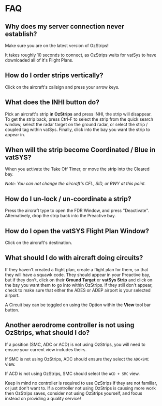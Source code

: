 # FAQ
## Why does my server connection never establish?
Make sure you are on the latest version of OzStrips!

It takes roughly 10 seconds to connect, as OzStrips waits for vatSys to have downloaded all of it's Flight Plans.

## How do I order strips vertically?
Click on the aircraft's callsign and press your arrow keys.

## What does the INHI button do?
Pick an aircraft's strip **in OzStrips** and press INHI, the strip will disappear. To get the strip back, press Ctrl-F to select the strip from the quick search window, select the radar target on the ground radar, or select the strip / coupled tag within vatSys. Finally, click into the bay you want the strip to appear in.

## When will the strip become Coordinated / Blue in vatSYS?
When you activate the Take Off Timer, or move the strip into the Cleared bay.

*Note: You can not change the aircraft's CFL, SID, or RWY at this point.*

## How do I un-lock / un-coordinate a strip?
Press the aircraft type to open the FDR Window, and press "Deactivate". Alternatively, drop the strip back into the Preactive bay.

## How do I open the vatSYS Flight Plan Window?
Click on the aircraft's destination.

## What should I do with aircraft doing circuits?
If they haven't created a flight plan, create a flight plan for them, so that they will have a squawk code. They should appear in your Preactive bay, but if they don't, click on their **Ground Target** or **vatSys Strip** and click on the bay you want them to go into within OzStrips. If they still don't appear, check to make sure that either the ADES or ADEP airport is your selected airport.

A Circuit bay can be toggled on using the Option within the **View** tool bar button.

## Another aerodrome controller is not using OzStrips, what should I do?
If a position (SMC, ADC or ACD) is not using OzStrips, you will need to ensure your current view includes theirs. 

If SMC is not using OzStrips, ADC should ensure they select the `ADC+SMC` view.

If ACD is not using OzStrips, SMC should select the `ACD + SMC` view.

Keep in mind no controller is required to use OzStrips if they are not familiar, or just don't want to. If a controller not using OzStrips is causing more work then OzStrips saves, consider not using OzStrips yourself, and focus instead on providing a quality service!